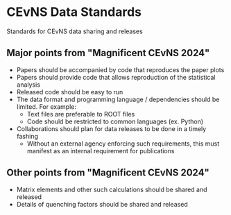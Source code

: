 # CEvNS Data Standards
Standards for CEvNS data sharing and releases

## Major points from "Magnificent CEvNS 2024"

- Papers should be accompanied by code that reproduces the paper plots
- Papers should provide code that allows reproduction of the statistical analysis
- Released code should be easy to run
- The data format and programming language / dependencies should be limited. For example:
  - Text files are preferable to ROOT files
  - Code should be restricted to common languages (ex. Python)
- Collaborations should plan for data releases to be done in a timely fashing
  - Without an external agency enforcing such requirements, this must manifest as an internal requirement for publications

## Other points from "Magnificent CEvNS 2024"
- Matrix elements and other such calculations should be shared and released
- Details of quenching factors should be shared and released
